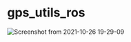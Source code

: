 # gps_utils_ros
![Screenshot from 2021-10-26 19-29-09](https://user-images.githubusercontent.com/7687321/139051249-dd6bc9e5-8cf7-4dbd-9672-75686bf3f25e.png)
